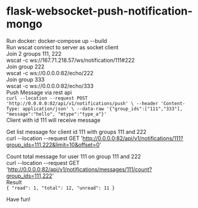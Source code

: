 # flask-websocket-push-notification-mongo
Run docker: docker-compose up --build  
Run wscat connect to server as socket client  
Join 2 groups 111, 222  
wscat -c ws://167.71.218.57/ws/notification/111#222  
Join group 222  
wscat -c ws://0.0.0.0:82/echo/222  
Join group 333  
wscat -c ws://0.0.0.0:82/echo/333  
Push Message via rest api  
`curl --location --request POST 'http://0.0.0.0:82/api/v1/notifications/push' \
--header 'Content-Type: application/json' \
--data-raw '{"group_ids":["111","333"], "message":"hello", "mtype":"type_a"}'`  
Client with id 111 will receive message  

Get list message  for client id 111 with groups 111 and 222  
curl --location --request GET 'http://0.0.0.0:82/api/v1/notifications/111?group_ids=111,222&limit=10&offset=0'

Count total message for user 111 on group 111 and 222  
curl --location --request GET 'http://0.0.0.0:82/api/v1/notifications/messages/111/count?group_ids=111,222'  
Result  
`{
    "read": 1,
    "total": 12,
    "unread": 11
}`  


Have fun!
